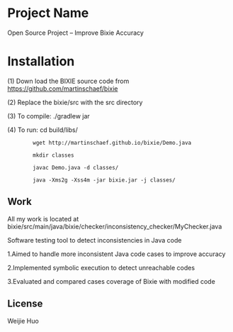 # Project Name

Open Source Project – Improve Bixie Accuracy

# Installation

(1) Down load the BIXIE source code from https://github.com/martinschaef/bixie

(2) Replace the bixie/src with the src directory

(3) To compile: ./gradlew jar

(4) To run: 
			cd build/libs/

			wget http://martinschaef.github.io/bixie/Demo.java

			mkdir classes

			javac Demo.java -d classes/

			java -Xms2g -Xss4m -jar bixie.jar -j classes/

## Work

All my work is located at bixie/src/main/java/bixie/checker/inconsistency_checker/MyChecker.java

Software testing tool to detect inconsistencies in Java code

1.Aimed to handle more inconsistent Java code cases to improve accuracy

2.Implemented symbolic execution to detect unreachable codes

3.Evaluated and compared cases coverage of Bixie with modified code

## License

Weijie Huo